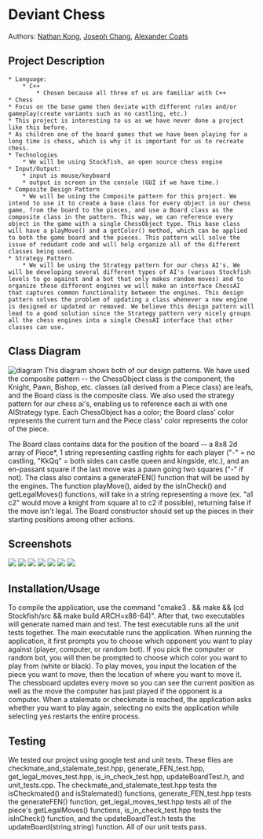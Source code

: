   
# Deviant Chess
 
 Authors: [Nathan Kong](https://github.com/NateGaNe),
	[Joseph Chang](https://github.com/DevoTrix),
	[Alexander Coats](https://github.com/swifteralex)


## Project Description
 	* Language:
        * C++
            * Chosen because all three of us are familiar with C++
    * Chess
    * Focus on the base game then deviate with different rules and/or gameplay(create variants such as no castling, etc.)
    * This project is interesting to us as we have never done a project like this before.
    * As children one of the board games that we have been playing for a long time is chess, which is why it is important for us to recreate chess.
    * Technologies
        * We will be using Stockfish, an open source chess engine
    * Input/Output:
        * input is mouse/keyboard
        * output is screen in the console (GUI if we have time.)
    * Composite Design Pattern
        * We will be using the Composite pattern for this project. We intend to use it to create a base class for every object in our chess game, from the board to the pieces, and use a Board class as the composite class in the pattern. This way, we can reference every object in the game with a single ChessObject type. This base class will have a playMove() and a getColor() method, which can be applied to both the game board and the pieces. This pattern will solve the issue of redudant code and will help organize all of the different classes being used.
    * Strategy Pattern 
        * We will be using the Strategy pattern for our chess AI's. We will be developing several different types of AI's (various Stockfish levels to go against and a bot that only makes random moves) and to organize these different engines we will make an interface ChessAI that captures common functionality between the engines. This design pattern solves the problem of updating a class whenever a new engine is designed or updated or removed. We believe this design pattern will lead to a good solution since the Strategy pattern very nicely groups all the chess engines into a single ChessAI interface that other classes can use.
 
 <!-- ## Phase II
  In addition to completing the "Class Diagram" section below, you will need to 
  * Set up your GitHub project board as a Kanban board for the project. It should have columns that map roughly to 
    * Backlog, TODO, In progress, In testing, Done
    * You can change these or add more if you'd like, but we should be able to identify at least these.
  * There is no requirement for automation in the project board but feel free to explore those options.
  * Create an "Epic" (note) for each feature and each design pattern and assign them to the appropriate team member. Place these in the `Backlog` column
  * Complete your first *sprint planning* meeting to plan out the next 7 days of work.
    * Create smaller development tasks as issues and assign them to team members. Place these in the `TODO` column.
    * These cards should represent roughly 7 days worth of development time for your team, taking you until your first meeting with the TA -->
  ## Class Diagram
  ![diagram](https://i.imgur.com/oCrqYZO.png)
  This diagram shows both of our design patterns. We have used the composite pattern -- the ChessObject class is the component, the Knight, Pawn, Bishop, etc. classes (all derived from a Piece class) are leafs, and the Board class is the composite class. We also used the strategy pattern for our chess ai's, enabling us to reference each ai with one AIStrategy type. Each ChessObject has a color; the Board class' color represents the current turn and the Piece class' color represents the color of the piece.
  
  The Board class contains data for the position of the board -- a 8x8 2d array of Piece*, 1 string representing castling rights for each player ("-" = no castling, "KkQq" = both sides can castle queen and kingside, etc.), and an en-passant square if the last move was a pawn going two squares ("-" if not). The class also contains a generateFEN() function that will be used by the engines. The function playMove(), aided by the isInCheck() and getLegalMoves() functions, will take in a string representing a move (ex. "a1 c2" would move a knight from square a1 to c2 if possible), returning false if the move isn't legal. The Board constructor should set up the pieces in their starting positions among other actions.
 
  <!--## Phase III
  You will need to schedule a check-in with the TA (during lab hours or office hours). Your entire team must be present. 
  * Before the meeting you should perform a sprint plan like you did in Phase II
  * In the meeting with your TA you will discuss: 
    - How effective your last sprint was (each member should talk about what they did)
    - Any tasks that did not get completed last sprint, and how you took them into consideration for this sprint
    - Any bugs you've identified and created issues for during the sprint. Do you plan on fixing them in the next sprint or are they lower priority?
    - What tasks you are planning for this next sprint.

  ## Final deliverable
  All group members will give a demo to the TA during lab time. The TA will check the demo and the project GitHub repository and ask a few questions to all the team members. 
  Before the demo, you should do the following:
  * Complete the sections below (i.e. Screenshots, Installation/Usage, Testing)
  * Plan one more sprint (that you will not necessarily complete before the end of the quarter). Your In-progress and In-testing columns should be empty (you are not doing more work currently) but your TODO column should have a full sprint plan in it as you have done before. This should include any known bugs (there should be some) or new features you would like to add. These should appear as issues/cards on your Kanban board. -->
 
 ## Screenshots
  <!--Screenshots of the input/output after running your application-->
  ![](https://i.imgur.com/6UWmq09.png)
  ![](https://i.imgur.com/lo0eDcO.png)
  ![](https://i.imgur.com/oPqLcIQ.png)
  ![](https://i.imgur.com/gnRRKx1.png)
  ![](https://i.imgur.com/QA9WUTT.png)
  ![](https://i.imgur.com/82jHgG3.png)
  ![](https://i.imgur.com/bzNksZY.png)
 ## Installation/Usage
  <!--Instructions on installing and running your application --->
To compile the application, use the command "cmake3 . && make && (cd Stockfish/src && make build ARCH=x86-64)".  After that, two executables will generate named main and test. The test executable runs all the unit tests together. The main executable runs the application. When running the application, it first prompts you to choose which opponent you want to play against (player, computer, or random bot). If you pick the computer or random bot, you will then be prompted to choose which color you want to play from (white or black). To play moves, you input the location of the piece you want to move, then the location of where you want to move it. The chessboard updates every move so you can see the current position as well as the move the computer has just played if the opponent is a computer. When a stalemate or checkmate is reached, the application asks whether you want to play again, selecting no exits the application while selecting yes restarts the entire process.
 ## Testing
  <!--How was your project tested/validated? If you used CI, you should have a "build passing" badge in this README. --->
We tested our project using google test and unit tests. These files are checkmate_and_stalemate_test.hpp, generate_FEN_test.hpp, get_legal_moves_test.hpp, is_in_check_test.hpp, updateBoardTest.h, and unit_tests.cpp. The checkmate_and_stalemate_test.hpp tests the isCheckmated() and isStalemated() functions, generate_FEN_test.hpp tests the generateFEN() function, get_legal_moves_test.hpp tests all of the piece's getLegalMoves() functions, is_in_check_test.hpp tests the isInCheck() function, and the updateBoardTest.h tests the updateBoard(string,string) function. All of our unit tests pass.
 
